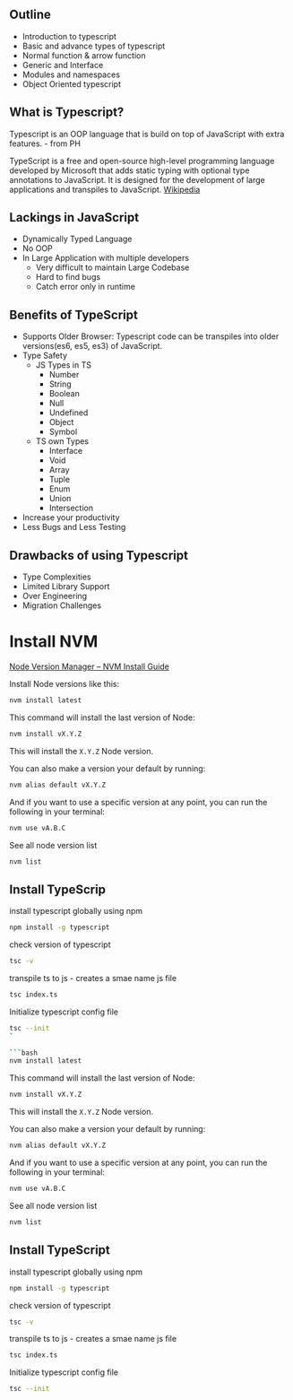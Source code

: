 ## Outline

- Introduction to typescript
- Basic and advance types of typescript
- Normal function & arrow function
- Generic and Interface
- Modules and namespaces
- Object Oriented typescript

## What is Typescript?

Typescript is an OOP language that is build on top of JavaScript with extra features. - from PH

TypeScript is a free and open-source high-level programming language developed by Microsoft that adds static typing with optional type annotations to JavaScript. It is designed for the development of large applications and transpiles to JavaScript. [Wikipedia](https://en.wikipedia.org/wiki/TypeScript)

## Lackings in JavaScript

- Dynamically Typed Language
- No OOP
- In Large Application with multiple developers
    - Very difficult to maintain Large Codebase
    - Hard to find bugs
    - Catch error only in runtime

## Benefits of TypeScript

- Supports Older Browser: Typescript code can be transpiles into older versions(es6, es5, es3) of JavaScript.
- Type Safety
    - JS Types in TS
        - Number
        - String
        - Boolean
        - Null
        - Undefined
        - Object
        - Symbol
    - TS own Types
        - Interface
        - Void
        - Array
        - Tuple
        - Enum
        - Union
        - Intersection
- Increase your productivity
- Less Bugs and Less Testing

## Drawbacks of using Typescript

- Type Complexities
- Limited Library Support
- Over Engineering
- Migration Challenges

# Install NVM

[Node Version Manager – NVM Install Guide](https://www.freecodecamp.org/news/node-version-manager-nvm-install-guide/)

Install Node versions like this:

```bash
nvm install latest

```

This command will install the last version of Node:

```bash
nvm install vX.Y.Z

```

This will install the `X.Y.Z` Node version.

You can also make a version your default by running:

```bash
nvm alias default vX.Y.Z

```

And if you want to use a specific version at any point, you can run the following in your terminal:

```bash
nvm use vA.B.C
```

See all node version list

```bash
nvm list
```

## Install TypeScrip

install typescript globally using npm

```bash
npm install -g typescript
```

check version of typescript

```bash
tsc -v
```

transpile ts to js - creates a smae name js file

```bash
tsc index.ts
```

Initialize typescript config file

```bash
tsc --init
`

```bash
nvm install latest

```

This command will install the last version of Node:

```bash
nvm install vX.Y.Z

```

This will install the `X.Y.Z` Node version.

You can also make a version your default by running:

```bash
nvm alias default vX.Y.Z

```

And if you want to use a specific version at any point, you can run the following in your terminal:

```bash
nvm use vA.B.C
```

See all node version list

```bash
nvm list
```

## Install TypeScript

install typescript globally using npm

```bash
npm install -g typescript
```

check version of typescript

```bash
tsc -v
```

transpile ts to js - creates a smae name js file

```bash
tsc index.ts
```

Initialize typescript config file

```bash
tsc --init
```